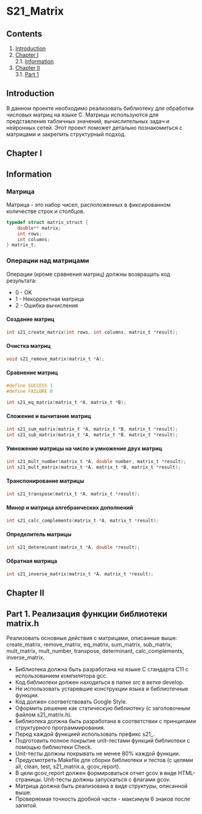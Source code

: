 # S21_Matrix

## Contents

1. [Introduction](#introduction)
2. [Chapter I](#chapter-i) \
    2.1. [Information](#information)
3. [Chapter II](#chapter-ii) \
    3.1. [Part 1](#part-1-реализация-функции-библиотеки-matrixh)

## Introduction

В данном проекте необходимо реализовать библиотеку для обработки числовых матриц на языке C. Матрицы используются для представления табличных значений, вычислительных задач и нейронных сетей. Этот проект поможет детально познакомиться с матрицами и закрепить структурный подход.

## Chapter I

## Information

### Матрица

Матрица - это набор чисел, расположенных в фиксированном количестве строк и столбцов.

```c
typedef struct matrix_struct {
    double** matrix;
    int rows;
    int columns;
} matrix_t;
```

### Операции над матрицами

Операции (кроме сравнения матриц) должны возвращать код результата:
- 0 - OK
- 1 - Некорректная матрица
- 2 - Ошибка вычисления

#### Создание матриц

```c
int s21_create_matrix(int rows, int columns, matrix_t *result);
```

#### Очистка матриц

```c
void s21_remove_matrix(matrix_t *A);
```

#### Сравнение матриц

```c
#define SUCCESS 1
#define FAILURE 0

int s21_eq_matrix(matrix_t *A, matrix_t *B);
```

#### Сложение и вычитание матриц

```c
int s21_sum_matrix(matrix_t *A, matrix_t *B, matrix_t *result);
int s21_sub_matrix(matrix_t *A, matrix_t *B, matrix_t *result);
```

#### Умножение матрицы на число и умножение двух матриц

```c
int s21_mult_number(matrix_t *A, double number, matrix_t *result);
int s21_mult_matrix(matrix_t *A, matrix_t *B, matrix_t *result);
```

#### Транспонирование матрицы

```c
int s21_transpose(matrix_t *A, matrix_t *result);
```

#### Минор и матрица алгебраических дополнений

```c
int s21_calc_complements(matrix_t *A, matrix_t *result);
```

#### Определитель матрицы

```c
int s21_determinant(matrix_t *A, double *result);
```

#### Обратная матрица

```c
int s21_inverse_matrix(matrix_t *A, matrix_t *result);
```

## Chapter II

## Part 1. Реализация функции библиотеки matrix.h

Реализовать основные действия с матрицами, описанные выше: create_matrix, remove_matrix, eq_matrix, sum_matrix, sub_matrix, mult_matrix, mult_number, transpose, determinant, calc_complements, inverse_matrix.

- Библиотека должна быть разработана на языке С стандарта C11 с использованием компилятора gcc.
- Код библиотеки должен находиться в папке src в ветке develop.
- Не использовать устаревшие конструкции языка и библиотечные функции.
- Код должен соответствовать Google Style.
- Оформить решение как статическую библиотеку (с заголовочным файлом s21_matrix.h).
- Библиотека должна быть разработана в соответствии с принципами структурного программирования.
- Перед каждой функцией использовать префикс s21_.
- Подготовить полное покрытие unit-тестами функций библиотеки с помощью библиотеки Check.
- Unit-тесты должны покрывать не менее 80% каждой функции.
- Предусмотреть Makefile для сборки библиотеки и тестов (с целями all, clean, test, s21_matrix.a, gcov_report).
- В цели gcov_report должен формироваться отчет gcov в виде HTML-страницы. Unit-тесты должны запускаться с флагами gcov.
- Матрица должна быть реализована в виде структуры, описанной выше.
- Проверяемая точность дробной части - максимум 6 знаков после запятой.
